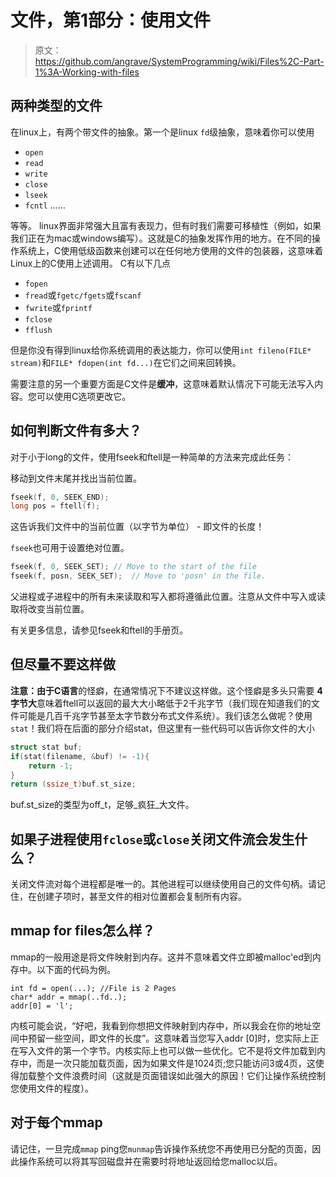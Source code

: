 # 文件，第1部分：使用文件

> 原文：<https://github.com/angrave/SystemProgramming/wiki/Files%2C-Part-1%3A-Working-with-files>

## 两种类型的文件

在linux上，有两个带文件的抽象。第一个是linux `fd`级抽象，意味着你可以使用

*   `open`
*   `read`
*   `write`
*   `close`
*   `lseek`
*   `fcntl` ......

等等。 linux界面非常强大且富有表现力，但有时我们需要可移植性（例如，如果我们正在为mac或windows编写）。这就是C的抽象发挥作用的地方。在不同的操作系统上，C使用低级函数来创建可以在任何地方使用的文件的包装器，这意味着Linux上的C使用上述调用。 C有以下几点

*   `fopen`
*   `fread`或`fgetc/fgets`或`fscanf`
*   `fwrite`或`fprintf`
*   `fclose`
*   `fflush`

但是你没有得到linux给你系统调用的表达能力，你可以使用`int fileno(FILE* stream)`和`FILE* fdopen(int fd...)`在它们之间来回转换。

需要注意的另一个重要方面是C文件是**缓冲**，这意味着默认情况下可能无法写入内容。您可以使用C选项更改它。

## 如何判断文件有多大？

对于小于long的文件，使用fseek和ftell是一种简单的方法来完成此任务：

移动到文件末尾并找出当前位置。

```c
fseek(f, 0, SEEK_END);
long pos = ftell(f);
```

这告诉我们文件中的当前位置（以字节为单位） - 即文件的长度！

`fseek`也可用于设置绝对位置。

```c
fseek(f, 0, SEEK_SET); // Move to the start of the file 
fseek(f, posn, SEEK_SET);  // Move to 'posn' in the file.
```

父进程或子进程中的所有未来读取和写入都将遵循此位置。注意从文件中写入或读取将改变当前位置。

有关更多信息，请参见fseek和ftell的手册页。

## 但尽量不要这样做

**注意：由于C语言**的怪癖，在通常情况下不建议这样做。这个怪癖是多头只需要 **4字节大**意味着ftell可以返回的最大大小略低于2千兆字节（我们现在知道我们的文件可能是几百千兆字节甚至太字节数分布式文件系统）。我们该怎么做呢？使用`stat`！我们将在后面的部分介绍stat，但这里有一些代码可以告诉你文件的大小

```c
struct stat buf;
if(stat(filename, &buf) != -1){
    return -1;
}
return (ssize_t)buf.st_size;
```

buf.st_size的类型为off_t，足够_疯狂_大文件。

## 如果子进程使用`fclose`或`close`关闭文件流会发生什么？

关闭文件流对每个进程都是唯一的。其他进程可以继续使用自己的文件句柄。请记住，在创建子项时，甚至文件的相对位置都会复制所有内容。

## mmap for files怎么样？

mmap的一般用途是将文件映射到内存。这并不意味着文件立即被malloc'ed到内存中。以下面的代码为例。

```
int fd = open(...); //File is 2 Pages
char* addr = mmap(..fd..);
addr[0] = 'l'; 
```

内核可能会说，“好吧，我看到你想把文件映射到内存中，所以我会在你的地址空间中预留一些空间，即文件的长度”。这意味着当您写入addr [0]时，您实际上正在写入文件的第一个字节。内核实际上也可以做一些优化。它不是将文件加载到内存中，而是一次只能加载页面，因为如果文件是1024页;您只能访问3或4页，这使得加载整个文件浪费时间（这就是页面错误如此强大的原因！它们让操作系统控制您使用文件的程度）。

## 对于每个mmap

请记住，一旦完成`mmap` ping您`munmap`告诉操作系统您不再使用已分配的页面，因此操作系统可以将其写回磁盘并在需要时将地址返回给您malloc以后。